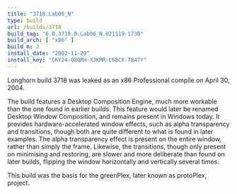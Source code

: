 ```yaml
---
title: "3718.Lab06_N"
type: build
url: /builds/3718
build_tag: "6.0.3718.0.Lab06_N.021119-1730"
build_arch: [ "x86" ]
build_m: 3
install_date: "2002-11-20"
install_key: "CKY24-Q8QRH-X3KMR-C6BCY-T847Y"
---
```


Longhorn build 3718 was leaked as an x86 Professional compile on April 30, 2004.

The build features a Desktop Composition Engine, much more workable than the one found in earlier builds. This feature would later be renamed Desktop Window Composition, and remains present in Windows today. It provides hardware-accelerated window effects, such as alpha transparency and transitions, though both are quite different to what is found in later examples. The alpha transparency effect is present on the entire window, rather than simply the frame. Likewise, the transitions, though only present on minimising and restoring, are slower and more deliberate than found on later builds, flipping the window horizontally and vertically several times.

This build was the basis for the greenPlex, later known as protoPlex, project.